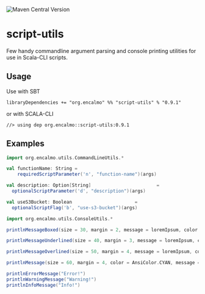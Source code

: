 ![Maven Central Version](https://img.shields.io/maven-central/v/org.encalmo/script-utils_3?style=for-the-badge)

# script-utils

Few handy commandline argument parsing and console printing utilities for use in Scala-CLI scripts.

## Usage

Use with SBT

    libraryDependencies += "org.encalmo" %% "script-utils" % "0.9.1"

or with SCALA-CLI

    //> using dep org.encalmo::script-utils:0.9.1

## Examples

```scala
import org.encalmo.utils.CommandLineUtils.*

val functionName: String = 
    requiredScriptParameter('n', "function-name")(args)

val description: Option[String]                        =
  optionalScriptParameter('d', "description")(args)

val useS3Bucket: Boolean                       =
  optionalScriptFlag('b', "use-s3-bucket")(args)
```

```scala
import org.encalmo.utils.ConsoleUtils.*

printlnMessageBoxed(size = 30, margin = 2, message = loremIpsum, color = AnsiColor.CYAN, frame = '=')

printlnMessageUnderlined(size = 40, margin = 3, message = loremIpsum, color = AnsiColor.CYAN, frame = '-')

printlnMessageOverlined(size = 50, margin = 4, message = loremIpsum, color = AnsiColor.CYAN, frame = '*')

printlnMessage(size = 60, margin = 4, color = AnsiColor.CYAN, message = loremIpsum)

printlnErrorMessage("Error!")
printlnWarningMessage("Warning!")
printlnInfoMessage("Info!")
```
